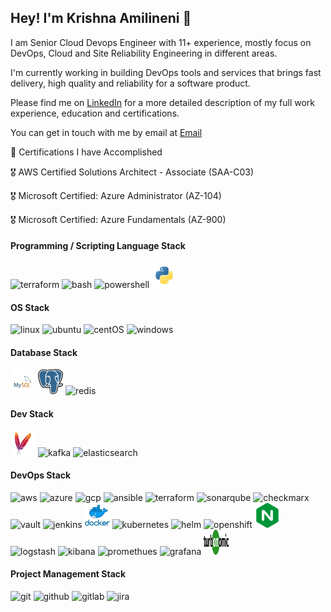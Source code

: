 ## Hey! I'm Krishna Amilineni 👋 

I am Senior Cloud Devops Engineer with 11+ experience, mostly focus on DevOps, Cloud and Site Reliability Engineering in different areas. 

I'm currently working in building DevOps tools and services that brings fast delivery, high quality and reliability for a software product.

Please find me on [LinkedIn](https://www.linkedin.com/in/krishnaamilineni/) for a more detailed description of my full work experience, education and certifications. 

You can get in touch with me by email at [Email](amilinenikintu@gmail.com)

🧾 Certifications I have Accomplished

🎖 AWS Certified Solutions Architect - Associate (SAA-C03)

🎖  Microsoft Certified: Azure Administrator (AZ-104)

🎖 Microsoft Certified: Azure Fundamentals (AZ-900)


#### Programming / Scripting Language Stack
<p align="left"><img src="https://www.vectorlogo.zone/logos/terraformio/terraformio-icon.svg" alt="terraform" title="terraform" width="40" height="40"/> <img src="https://www.vectorlogo.zone/logos/gnu_bash/gnu_bash-icon.svg" alt="bash" title="bash" width="40" height="40"/>  <img src="https://raw.githubusercontent.com/benc-uk/icon-collection/master/azure-docs/logo_powershell.svg" alt="powershell" title="powershell" width="40" height="40"/> <img src="https://raw.githubusercontent.com/github/explore/80688e429a7d4ef2fca1e82350fe8e3517d3494d/topics/python/python.png" alt="python" title="python" width="40" height="40"/></p>

#### OS Stack
<p align="left"><img src="https://brandlogos.net/wp-content/uploads/2020/03/Linux-logo.png" alt="linux" title="linux" width="40" height="40"/> <img src="https://www.vectorlogo.zone/logos/ubuntu/ubuntu-icon.svg" alt="ubuntu" title="ubuntu" width="40" height="40"/> <img src="https://www.vectorlogo.zone/logos/centos/centos-icon.svg" alt="centOS" title="centOS" width="40" height="40"/> <img src="https://raw.githubusercontent.com/loganmarchione/homelab-svg-assets/main/assets/windows8.svg" alt="windows" title="windows" width="40" height="40"/></p>

#### Database Stack
<p align="left"><img src="https://raw.githubusercontent.com/github/explore/80688e429a7d4ef2fca1e82350fe8e3517d3494d/topics/mysql/mysql.png" alt="mysql" title="mysql" width="40" height="40"/> <img src="https://raw.githubusercontent.com/github/explore/80688e429a7d4ef2fca1e82350fe8e3517d3494d/topics/postgresql/postgresql.png" alt="postgresql" title="postgresql" width="40" height="40"/> <img src="https://www.vectorlogo.zone/logos/redis/redis-icon.svg" alt="redis" title="redis" width="40" height="40"/></p>

#### Dev Stack
<p align="left"><img src="https://raw.githubusercontent.com/vscode-icons/vscode-icons/72101ee333eca9219ac9a7c14d4834eef8e4c64b/icons/file_type_maven.svg" alt="maven" title="maven" width="40" height="40"/> <img src="https://www.vectorlogo.zone/logos/apache_kafka/apache_kafka-icon.svg" alt="kafka" title="kafka" width="40" height="40"/> <img src="https://www.vectorlogo.zone/logos/elastic/elastic-icon.svg" alt="elasticsearch" title="elasticsearch" width="40" height="40"/></p>

#### DevOps Stack 
<p align="left"><img src="https://www.vectorlogo.zone/logos/amazon_aws/amazon_aws-icon.svg" alt="aws" title="aws" width="40" height="40"/> <img src="https://www.vectorlogo.zone/logos/microsoft_azure/microsoft_azure-ar21.svg" alt="azure" title="azure" width="40" height="40"/> <img src="https://www.vectorlogo.zone/logos/google_cloud/google_cloud-icon.svg" alt="gcp" title="gcp" width="40" height="40"/> <img src="https://www.vectorlogo.zone/logos/ansible/ansible-icon.svg" alt="ansible" title="ansible" width="40" height="40"/> <img src="https://www.vectorlogo.zone/logos/terraformio/terraformio-icon.svg" alt="terraform" title="terraform" width="40" height="40"/> <img src="https://raw.githubusercontent.com/get-icon/geticon/master/icons/sonarqube.svg" alt="sonarqube" title="sonarqube" width="40" height="40"/> <img src="https://raw.githubusercontent.com/simple-icons/simple-icons/master/icons/checkmarx.svg" alt="checkmarx" title="checkmarx" width="40" height="40"/> <img src="https://www.vectorlogo.zone/logos/vaultproject/vaultproject-icon.svg" alt="vault" title="vault" width="40" height="40"/> <img src="https://www.vectorlogo.zone/logos/jenkins/jenkins-icon.svg" alt="jenkins" title="jenkins" width="40" height="40"/> <img src="https://raw.githubusercontent.com/github/explore/80688e429a7d4ef2fca1e82350fe8e3517d3494d/topics/docker/docker.png" alt="docker" title="docker" width="40" height="40"/> <img src="https://www.vectorlogo.zone/logos/kubernetes/kubernetes-icon.svg" alt="kubernetes" title="kubernetes" width="40" height="40"/> <img src="https://www.vectorlogo.zone/logos/helmsh/helmsh-icon.svg" alt="helm" title="helm" width="40" height="40"/> <img src="https://www.vectorlogo.zone/logos/openshift/openshift-icon.svg" alt="openshift" title="openshift" width="40" height="40"/> <img src="https://raw.githubusercontent.com/github/explore/85cceaeeaf993ca35664dc37ea24f9237fbbfc14/topics/nginx/nginx.png" alt="nginx" title="nginx" width="40" height="40"/> <img src="https://www.vectorlogo.zone/logos/elasticco_logstash/elasticco_logstash-icon.svg" alt="logstash" title="logstash" width="40" height="40"/> <img src="https://www.vectorlogo.zone/logos/elasticco_kibana/elasticco_kibana-icon.svg" alt="kibana" title="kibana" width="40" height="40"/> <img src="https://www.vectorlogo.zone/logos/prometheusio/prometheusio-icon.svg" alt="promethues" title="promethues" width="40" height="40"/> <img src="https://www.vectorlogo.zone/logos/grafana/grafana-icon.svg" alt="grafana" title="grafana" width="40" height="40"/> <img src="https://raw.githubusercontent.com/cncf/landscape/master/hosted_logos/turbonomic.svg" alt="turbonomic" title="turbonomic" width="40" height="40"/></p>

#### Project Management Stack
<p align="left"><img src="https://www.vectorlogo.zone/logos/git-scm/git-scm-icon.svg" alt="git" title="git" width="40" height="40"/> <img src="https://www.vectorlogo.zone/logos/github/github-icon.svg" alt="github" title="github" width="40" height="40"/> <img src="https://www.vectorlogo.zone/logos/gitlab/gitlab-icon.svg" alt="gitlab" title="gitlab" width="40" height="40"/> <img src="https://www.vectorlogo.zone/logos/atlassian_jira/atlassian_jira-icon.svg" alt="jira" title="jira" width="40" height="40"/></p>

<!--
**KrishnaAmilineni/KrishnaAmilineni** is a ✨ _special_ ✨ repository because its `README.md` (this file) appears on your GitHub profile.

Here are some ideas to get you started:

- 🔭 I’m currently working on ...
- 🌱 I’m currently learning ...
- 👯 I’m looking to collaborate on ...
- 🤔 I’m looking for help with ...
- 💬 Ask me about ...
- 📫 How to reach me: ...
- 😄 Pronouns: ...
- ⚡ Fun fact: ...
-->
